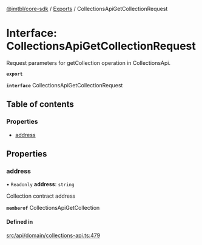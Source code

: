 [@imtbl/core-sdk](../README.md) / [Exports](../modules.md) / CollectionsApiGetCollectionRequest

# Interface: CollectionsApiGetCollectionRequest

Request parameters for getCollection operation in CollectionsApi.

**`export`** 

**`interface`** CollectionsApiGetCollectionRequest

## Table of contents

### Properties

- [address](CollectionsApiGetCollectionRequest.md#address)

## Properties

### address

• `Readonly` **address**: `string`

Collection contract address

**`memberof`** CollectionsApiGetCollection

#### Defined in

[src/api/domain/collections-api.ts:479](https://github.com/immutable/imx-core-sdk/blob/7204457/src/api/domain/collections-api.ts#L479)
